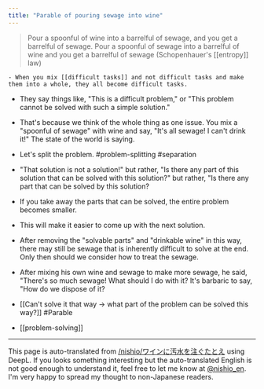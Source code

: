 ```yaml
---
title: "Parable of pouring sewage into wine"
---
```


> Pour a spoonful of wine into a barrelful of sewage, and you get a barrelful of sewage. Pour a spoonful of sewage into a barrelful of wine and you get a barrelful of sewage (Schopenhauer's [[entropy]] law)

    - When you mix [[difficult tasks]] and not difficult tasks and make them into a whole, they all become difficult tasks.
- They say things like, "This is a difficult problem," or "This problem cannot be solved with such a simple solution."
- That's because we think of the whole thing as one issue. You mix a "spoonful of sewage" with wine and say, "It's all sewage! I can't drink it!" The state of the world is saying.
- Let's split the problem. #problem-splitting #separation
- "That solution is not a solution!" but rather, "Is there any part of this solution that can be solved with this solution?" but rather, "Is there any part that can be solved by this solution?
- If you take away the parts that can be solved, the entire problem becomes smaller.
- This will make it easier to come up with the next solution.
- After removing the "solvable parts" and "drinkable wine" in this way, there may still be sewage that is inherently difficult to solve at the end. Only then should we consider how to treat the sewage.
- After mixing his own wine and sewage to make more sewage, he said, "There's so much sewage! What should I do with it? It's barbaric to say, "How do we dispose of it?

- [[Can't solve it that way -> what part of the problem can be solved this way?]]
#Parable
- [[problem-solving]]

---
This page is auto-translated from [/nishio/ワインに汚水を注ぐたとえ](https://scrapbox.io/nishio/ワインに汚水を注ぐたとえ) using DeepL. If you looks something interesting but the auto-translated English is not good enough to understand it, feel free to let me know at [@nishio_en](https://twitter.com/nishio_en). I'm very happy to spread my thought to non-Japanese readers.